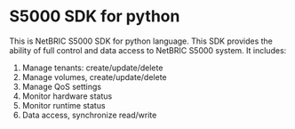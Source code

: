 # S5000 SDK for python
This is NetBRIC S5000 SDK for python language. This SDK provides the ability of full control and data access to NetBRIC S5000 system. It includes:<br>
1. Manage tenants: create/update/delete<br>
2. Manage volumes, create/update/delete<br>
3. Manage QoS settings<br>
4. Monitor hardware status<br>
5. Monitor runtime status<br>
6. Data access, synchronize read/write<br>

